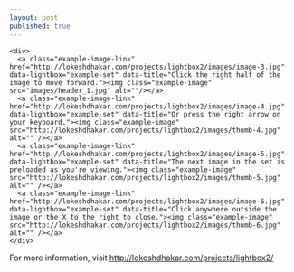 ```yaml
---
layout: post
published: true
---
```

<html lang="en-us">
<head>
  <meta charset="utf-8">
  <title>Lightbox Example</title>
  <link rel="stylesheet" href="../dist/css/lightbox.min.css">
</head>
<body>


<section>

    <div>
      <a class="example-image-link" href="http://lokeshdhakar.com/projects/lightbox2/images/image-3.jpg" data-lightbox="example-set" data-title="Click the right half of the image to move forward."><img class="example-image" src="images/header_1.jpg" alt=""/></a>
      <a class="example-image-link" href="http://lokeshdhakar.com/projects/lightbox2/images/image-4.jpg" data-lightbox="example-set" data-title="Or press the right arrow on your keyboard."><img class="example-image" src="http://lokeshdhakar.com/projects/lightbox2/images/thumb-4.jpg" alt="" /></a>
      <a class="example-image-link" href="http://lokeshdhakar.com/projects/lightbox2/images/image-5.jpg" data-lightbox="example-set" data-title="The next image in the set is preloaded as you're viewing."><img class="example-image" src="http://lokeshdhakar.com/projects/lightbox2/images/thumb-5.jpg" alt="" /></a>
      <a class="example-image-link" href="http://lokeshdhakar.com/projects/lightbox2/images/image-6.jpg" data-lightbox="example-set" data-title="Click anywhere outside the image or the X to the right to close."><img class="example-image" src="http://lokeshdhakar.com/projects/lightbox2/images/thumb-6.jpg" alt="" /></a>
    </div>
  </section>

  <section>
    <p>
      For more information, visit <a href="http://lokeshdhakar.com/projects/lightbox2/">http://lokeshdhakar.com/projects/lightbox2/</a>
    </p>
  </section>

  <script src="../dist/js/lightbox-plus-jquery.min.js"></script>

</body>
</html>
